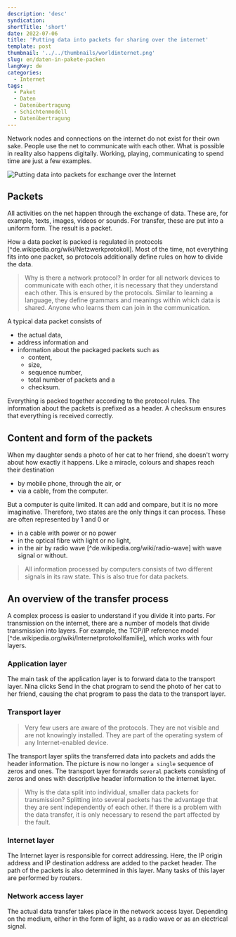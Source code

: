```yaml
---
description: 'desc'
syndication:
shortTitle: 'short'
date: 2022-07-06
title: 'Putting data into packets for sharing over the internet'
template: post
thumbnail: '../../thumbnails/worldinternet.png'
slug: en/daten-in-pakete-packen
langKey: de
categories:
  - Internet
tags:
  - Paket
  - Daten
  - Datenübertragung
  - Schichtenmodell
  - Datenübertragung
---
```



Network nodes and connections on the internet do not exist for their own sake. People use the net to communicate with each other. What is possible in reality also happens digitally. Working, playing, communicating to spend time are just a few examples. 

![Putting data into packets for exchange over the Internet](/images/2.en.png)

## Packets

All activities on the net happen through the exchange of data. These are, for example, texts, images, videos or sounds. For transfer, these are put into a uniform form. The result is a packet.

How a data packet is packed is regulated in protocols [^de.wikipedia.org/wiki/Netzwerkprotokoll]. Most of the time, not everything fits into one packet, so protocols additionally define rules on how to divide the data. 

> Why is there a network protocol? In order for all network devices to communicate with each other, it is necessary that they understand each other. This is ensured by the protocols. Similar to learning a language, they define grammars and meanings within which data is shared. Anyone who learns them can join in the communication.

A typical data packet consists of 
- the actual data, 
- address information and 
- information about the packaged packets such as
  - content,
  - size,
  - sequence number, 
  - total number of packets and a 
  - checksum.

Everything is packed together according to the protocol rules. The information about the packets is prefixed as a header. A checksum ensures that everything is received correctly.

## Content and form of the packets

When my daughter sends a photo of her cat to her friend, she doesn't worry about how exactly it happens. Like a miracle, colours and shapes reach their destination
- by mobile phone, through the air, or 
- via a cable, from the computer.

But a computer is quite limited. It can add and compare, but it is no more imaginative. Therefore, two states are the only things it can process. These are often represented by 1 and 0 or 
- in a cable with power or no power 
- in the optical fibre with light or no light, 
- in the air by radio wave [^de.wikipedia.org/wiki/radio-wave] with wave signal or without.

> All information processed by computers consists of two different signals in its raw state. This is also true for data packets.

## An overview of the transfer process

A complex process is easier to understand if you divide it into parts. For transmission on the internet, there are a number of models that divide transmission into layers. For example, the TCP/IP reference model [^de.wikipedia.org/wiki/Internetprotokollfamilie], which works with four layers.

### Application layer

The main task of the application layer is to forward data to the transport layer. Nina clicks Send in the chat program to send the photo of her cat to her friend, causing the chat program to pass the data to the transport layer.

### Transport layer

> Very few users are aware of the protocols. They are not visible and are not knowingly installed. They are part of the operating system of any Internet-enabled device. 

The transport layer splits the transferred data into packets and adds the header information. The picture is now no longer `a single` sequence of zeros and ones. The transport layer forwards `several` packets consisting of zeros and ones with descriptive header information to the internet layer.

> Why is the data split into individual, smaller data packets for transmission? Splitting into several packets has the advantage that they are sent independently of each other. If there is a problem with the data transfer, it is only necessary to resend the part affected by the fault. 

### Internet layer

The Internet layer is responsible for correct addressing. Here, the IP origin address and IP destination address are added to the packet header. The path of the packets is also determined in this layer. Many tasks of this layer are performed by routers.

### Network access layer

The actual data transfer takes place in the network access layer. Depending on the medium, either in the form of light, as a radio wave or as an electrical signal.
